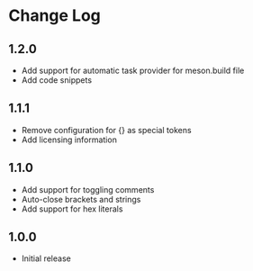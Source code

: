 # Change Log

## 1.2.0
- Add support for automatic task provider for meson.build file
- Add code snippets

## 1.1.1
- Remove configuration for {} as special tokens
- Add licensing information

## 1.1.0
- Add support for toggling comments
- Auto-close brackets and strings
- Add support for hex literals

## 1.0.0
- Initial release